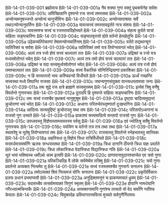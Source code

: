 BR-14-01-039-001	ब्रह्मोवाच
BR-14-01-039-001a	नैव शक्या गुणा वक्तुं पृथक्त्वेनेह सर्वशः
BR-14-01-039-001c	अविच्छिन्नानि दृश्यन्ते रजः सत्त्वं तमस्तथा
BR-14-01-039-002a	अन्योन्यमनुषज्जन्ते अन्योन्यं चानुजीविनः
BR-14-01-039-002c	अन्योन्यापाश्रयाः सर्वे तथाऽन्योन्यानुवर्तिनः
BR-14-01-039-003a	यावत्सत्त्वं तमस्तावद्वर्तते नात्र संशयः
BR-14-01-039-003c	यावत्तमश्च सत्त्वं च रजस्तावदिहोच्यते
BR-14-01-039-004a	संहत्य कुर्वते यात्रां सहिताः सङ्घचारिणः
BR-14-01-039-004c	सङ्घातवृत्तयो ह्येते वर्तन्ते हेत्वहेतुभिः
BR-14-01-039-005a	उद्रेकव्यतिरेकाणां तेषामन्योन्यवर्तिनाम्
BR-14-01-039-005c	वर्तते तद्यथान्यूनं व्यतिरिक्तं च सर्वशः
BR-14-01-039-006a	व्यतिरिक्तं तमो यत्र तिर्यग्भावगतं भवेत्
BR-14-01-039-006c	अल्पं तत्र रजो ज्ञेयं सत्त्वं चाल्पतरं ततः
BR-14-01-039-007a	उद्रिक्तं च रजो यत्र मध्यस्रोतोगतं भवेत्
BR-14-01-039-007c	अल्पं तत्र तमो ज्ञेयं सत्त्वं चाल्पतरं ततः
BR-14-01-039-008a	उद्रिक्तं च यदा सत्त्वमूर्ध्वस्रोतोगतं भवेत्
BR-14-01-039-008c	अल्पं तत्र रजो ज्ञेयं तमश्चाल्पतरं ततः
BR-14-01-039-009a	सत्त्वं वैकारिकं योनिरिन्द्रियाणां प्रकाशिका
BR-14-01-039-009c	न हि सत्त्वात्परो भावः कश्चिदन्यो विधीयते
BR-14-01-039-010a	ऊर्ध्वं गच्छन्ति सत्त्वस्था मध्ये तिष्ठन्ति राजसाः
BR-14-01-039-010c	जघन्यगुणसंयुक्ता यान्त्यधस्तामसा जनाः
BR-14-01-039-011a	तमः शूद्रे रजः क्षत्रे ब्राह्मणे सत्त्वमुत्तमम्
BR-14-01-039-011c	इत्येवं त्रिषु वर्णेषु विवर्तन्ते गुणास्त्रयः
BR-14-01-039-012a	दूरादपि हि दृश्यन्ते सहिताः सङ्घचारिणः
BR-14-01-039-012c	तमः सत्त्वं रजश्चैव पृथक्त्वं नानुशुश्रुम
BR-14-01-039-013a	दृष्ट्वा चादित्यमुद्यन्तं कुचोराणां भयं भवेत्
BR-14-01-039-013c	अध्वगाः परितप्येरंस्तृष्णार्ता दुःखभागिनः
BR-14-01-039-014a	आदित्यः सत्त्वमुद्दिष्टं कुचोरास्तु यथा तमः
BR-14-01-039-014c	परितापोऽध्वगानां च राजसो गुण उच्यते
BR-14-01-039-015a	प्राकाश्यं सत्त्वमादित्ये सन्तापो राजसो गुणः
BR-14-01-039-015c	उपप्लवस्तु विज्ञेयस्तामसस्तस्य पर्वसु
BR-14-01-039-016a	एवं ज्योतिःषु सर्वेषु विवर्तन्ते गुणास्त्रयः
BR-14-01-039-016c	पर्यायेण च वर्तन्ते तत्र तत्र तथा तथा
BR-14-01-039-017a	स्थावरेषु च भूतेषु तिर्यग्भावगतं तमः
BR-14-01-039-017c	राजसास्तु विवर्तन्ते स्नेहभावस्तु सात्त्विकः
BR-14-01-039-018a	अहस्त्रिधा तु विज्ञेयं त्रिधा रात्रिर्विधीयते
BR-14-01-039-018c	मासार्धमासवर्षाणि ऋतवः सन्धयस्तथा
BR-14-01-039-019a	त्रिधा दानानि दीयन्ते त्रिधा यज्ञः प्रवर्तते
BR-14-01-039-019c	त्रिधा लोकास्त्रिधा वेदास्त्रिधा विद्यास्त्रिधा गतिः
BR-14-01-039-020a	भूतं भव्यं भविष्यच्च धर्मोऽर्थः काम इत्यपि
BR-14-01-039-020c	प्राणापानावुदानश्चाप्येत एव त्रयो गुणाः
BR-14-01-039-021a	यत्किञ्चिदिह वै लोके सर्वमेष्वेव तत्त्रिषु
BR-14-01-039-021c	त्रयो गुणाः प्रवर्तन्ते अव्यक्ता नित्यमेव तु
BR-14-01-039-021e	सत्त्वं रजस्तमश्चैव गुणसर्गः सनातनः
BR-14-01-039-022a	तमोऽव्यक्तं शिवं नित्यमजं योनिः सनातनः
BR-14-01-039-022c	प्रकृतिर्विकारः प्रलयः प्रधानं प्रभवाप्ययौ
BR-14-01-039-023a	अनुद्रिक्तमनूनं च ह्यकम्पमचलं ध्रुवम्
BR-14-01-039-023c	सदसच्चैव तत्सर्वमव्यक्तं त्रिगुणं स्मृतम्
BR-14-01-039-023e	ज्ञेयानि नामधेयानि नरैरध्यात्मचिन्तकैः
BR-14-01-039-024a	अव्यक्तनामानि गुणांश्च तत्त्वतो यो वेद सर्वाणि गतीश्च केवलाः
BR-14-01-039-024c	विमुक्तदेहः प्रविभागतत्त्ववित्स मुच्यते सर्वगुणैर्निरामयः

